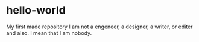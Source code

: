 # hello-world
My first made repository
I am not a engeneer, a designer, a writer, or editer and also.
I mean that I am nobody.
